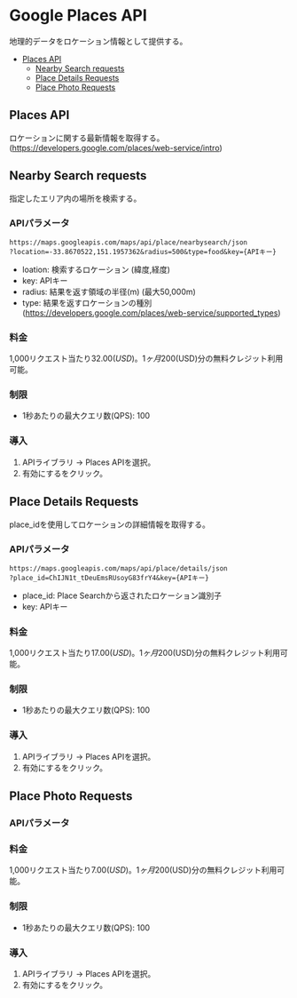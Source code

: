 # Google Places API

地理的データをロケーション情報として提供する。

* [Places API](#places-api)
  * [Nearby Search requests](#nearby-search-requests)
  * [Place Details Requests](#place-details-requests)
  * [Place Photo Requests](#place-photo-requests)

## Places API

ロケーションに関する最新情報を取得する。(https://developers.google.com/places/web-service/intro)

## Nearby Search requests

指定したエリア内の場所を検索する。

### APIパラメータ

```
https://maps.googleapis.com/maps/api/place/nearbysearch/json
?location=-33.8670522,151.1957362&radius=500&type=food&key={APIキー}
```

* loation: 検索するロケーション (緯度,経度)
* key: APIキー
* radius: 結果を返す領域の半径(m) (最大50,000m)
* type: 結果を返すロケーションの種別 (https://developers.google.com/places/web-service/supported_types)

### 料金

1,000リクエスト当たり$32.00(USD)。1ヶ月$200(USD)分の無料クレジット利用可能。

### 制限

* 1秒あたりの最大クエリ数(QPS): 100

### 導入

1. APIライブラリ -> Places APIを選択。
2. 有効にするをクリック。

## Place Details Requests

place_idを使用してロケーションの詳細情報を取得する。

### APIパラメータ

```
https://maps.googleapis.com/maps/api/place/details/json
?place_id=ChIJN1t_tDeuEmsRUsoyG83frY4&key={APIキー}
```

* place_id: Place Searchから返されたロケーション識別子
* key: APIキー

### 料金

1,000リクエスト当たり$17.00(USD)。1ヶ月$200(USD)分の無料クレジット利用可能。

### 制限

* 1秒あたりの最大クエリ数(QPS): 100

### 導入

1. APIライブラリ -> Places APIを選択。
2. 有効にするをクリック。

## Place Photo Requests

### APIパラメータ

### 料金

1,000リクエスト当たり$7.00(USD)。1ヶ月$200(USD)分の無料クレジット利用可能。

### 制限

* 1秒あたりの最大クエリ数(QPS): 100

### 導入

1. APIライブラリ -> Places APIを選択。
2. 有効にするをクリック。
